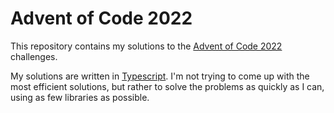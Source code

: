 # Advent of Code 2022

This repository contains my solutions to the [Advent of Code 2022](https://adventofcode.com/2022) challenges.

My solutions are written in [Typescript](https://www.typescriptlang.org/). I'm not trying to come up with the most efficient solutions, but rather to solve the problems as quickly as I can, using as few libraries as possible.
